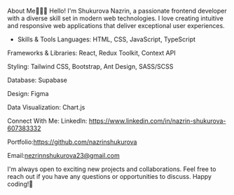About Me👩🏼‍💻
Hello! I'm Shukurova Nazrin, a passionate frontend developer with a diverse skill set in modern web technologies. 
I love creating intuitive and responsive web applications that deliver exceptional user experiences.

- Skills & Tools
Languages: HTML, CSS, JavaScript, TypeScript

Frameworks & Libraries: React, Redux Toolkit, Context API

Styling: Tailwind CSS, Bootstrap, Ant Design, SASS/SCSS

Database: Supabase

Design: Figma

Data Visualization: Chart.js

Connect With Me:
LinkedIn: https://www.linkedin.com/in/nazrin-shukurova-607383332

Portfolio:https://github.com/nazrinshukurova

Email:nezrinnshukurova23@gmail.com

I'm always open to exciting new projects and collaborations. Feel free to reach out if you have any questions or opportunities to discuss. 
Happy coding!🎉
